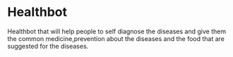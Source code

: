 # Healthbot
Healthbot that will help people to self diagnose the diseases and give them the common medicine,prevention about the diseases and the food that are suggested for the diseases. 
